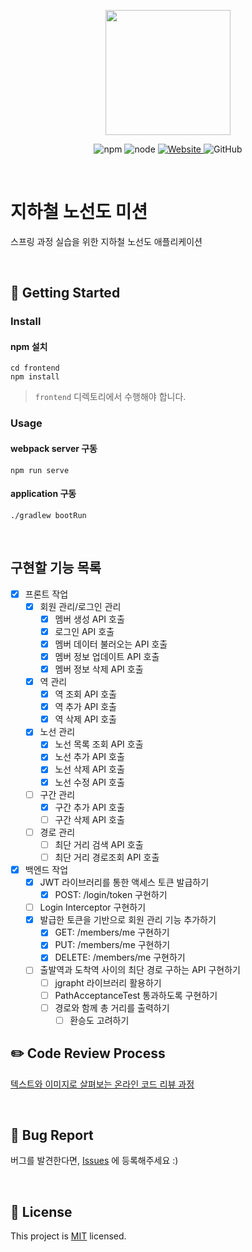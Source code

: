 <p align="center">
    <img width="200px;" src="https://raw.githubusercontent.com/woowacourse/atdd-subway-admin-frontend/master/images/main_logo.png"/>
</p>
<p align="center">
  <img alt="npm" src="https://img.shields.io/badge/npm-%3E%3D%205.5.0-blue">
  <img alt="node" src="https://img.shields.io/badge/node-%3E%3D%209.3.0-blue">
  <a href="https://techcourse.woowahan.com/c/Dr6fhku7" alt="woowacuorse subway">
    <img alt="Website" src="https://img.shields.io/website?url=https%3A%2F%2Fedu.nextstep.camp%2Fc%2FR89PYi5H">
  </a>
  <img alt="GitHub" src="https://img.shields.io/github/license/woowacourse/atdd-subway-path">
</p>

<br>

# 지하철 노선도 미션
스프링 과정 실습을 위한 지하철 노선도 애플리케이션

<br>

## 🚀 Getting Started

### Install
#### npm 설치
```
cd frontend
npm install
```
> `frontend` 디렉토리에서 수행해야 합니다.

### Usage
#### webpack server 구동
```
npm run serve
```
#### application 구동
```
./gradlew bootRun
```
<br>

## 구현할 기능 목록
- [x] 프론트 작업
    - [x] 회원 관리/로그인 관리
        - [x] 멤버 생성 API 호출
        - [x] 로그인 API 호출
        - [x] 멤버 데이터 불러오는 API 호출
        - [x] 멤버 정보 업데이트 API 호출
        - [x] 멤버 정보 삭제 API 호출
    - [x] 역 관리
        - [x] 역 조회 API 호출
        - [x] 역 추가 API 호출
        - [x] 역 삭제 API 호출
    - [x] 노선 관리
        - [x] 노선 목록 조회 API 호출
        - [x] 노선 추가 API 호출
        - [x] 노선 삭제 API 호출
        - [x] 노선 수정 API 호출
    - [ ] 구간 관리
        - [x] 구간 추가 API 호출
        - [ ] 구간 삭제 API 호출
    - [ ] 경로 관리
        - [ ] 최단 거리 검색 API 호출
        - [ ] 최단 거리 경로조회 API 호출

- [x] 백엔드 작업
    - [x] JWT 라이브러리를 통한 액세스 토큰 발급하기
        - [x] POST: /login/token 구현하기
    - [ ] Login Interceptor 구현하기
    - [x] 발급한 토큰을 기반으로 회원 관리 기능 추가하기
        - [x] GET: /members/me 구현하기
        - [x] PUT: /members/me 구현하기
        - [x] DELETE: /members/me 구현하기
    - [ ] 출발역과 도착역 사이의 최단 경로 구하는 API 구현하기
        - [ ] jgrapht 라이브러리 활용하기
        - [ ] PathAcceptanceTest 통과하도록 구현하기
        - [ ] 경로와 함께 총 거리를 출력하기
            - [ ] 환승도 고려하기
        
## ✏️ Code Review Process
[텍스트와 이미지로 살펴보는 온라인 코드 리뷰 과정](https://github.com/next-step/nextstep-docs/tree/master/codereview)

<br>

## 🐞 Bug Report

버그를 발견한다면, [Issues](https://github.com/woowacourse/atdd-subway-path/issues) 에 등록해주세요 :)

<br>

## 📝 License

This project is [MIT](https://github.com/woowacourse/atdd-subway-path/blob/master/LICENSE) licensed.
